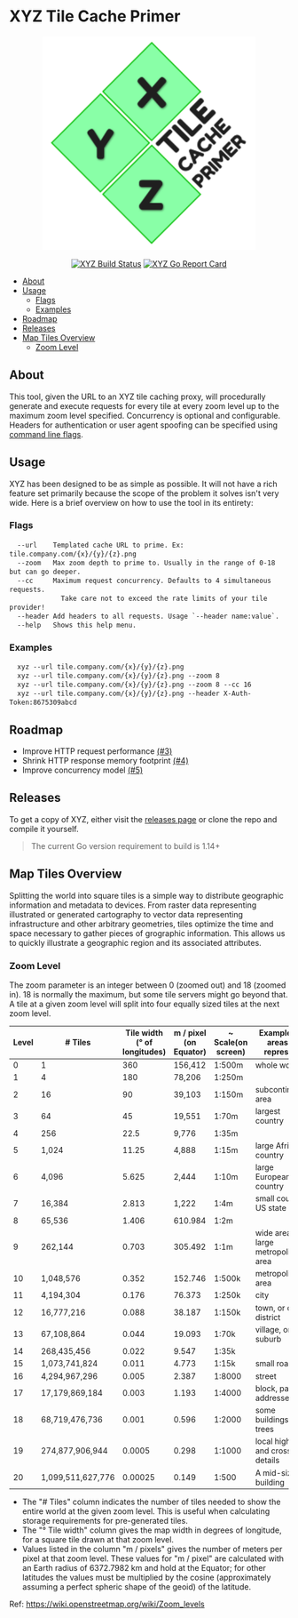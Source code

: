# XYZ Tile Cache Primer
<p align="center"><img src=".github/xyz.png" width="384" alt="XYZ Logo"></p>
<p align="center">
  <a href="https://github.com/dechristopher/xyz/actions"><img alt="XYZ Build Status" src="https://github.com/dechristopher/xyz/workflows/Build/badge.svg"></a>
  <a href="https://goreportcard.com/report/github.com/dechristopher/xyz"><img alt="XYZ Go Report Card" src="https://goreportcard.com/badge/github.com/dechristopher/xyz"></a>
</p>

- [About](#about)
- [Usage](#usage)
  - [Flags](#flags)
  - [Examples](#examples)
- [Roadmap](#roadmap)
- [Releases](#releases)
- [Map Tiles Overview](#map-tiles-overview)
  - [Zoom Level](#zoom-level)

## About
This tool, given the URL to an XYZ tile caching proxy, will procedurally generate
and execute requests for every tile at every zoom level up to the maximum zoom level
specified. Concurrency is optional and configurable. Headers for authentication or
user agent spoofing can be specified using [command line flags](#usage).

## Usage
XYZ has been designed to be as simple as possible. It will not have a rich feature set
primarily because the scope of the problem it solves isn't very wide. Here is a brief
overview on how to use the tool in its entirety:

### Flags
```
  --url    Templated cache URL to prime. Ex: tile.company.com/{x}/{y}/{z}.png
  --zoom   Max zoom depth to prime to. Usually in the range of 0-18 but can go deeper.
  --cc     Maximum request concurrency. Defaults to 4 simultaneous requests.
             Take care not to exceed the rate limits of your tile provider!
  --header Add headers to all requests. Usage `--header name:value`.
  --help   Shows this help menu.
```

### Examples
```
  xyz --url tile.company.com/{x}/{y}/{z}.png
  xyz --url tile.company.com/{x}/{y}/{z}.png --zoom 8
  xyz --url tile.company.com/{x}/{y}/{z}.png --zoom 8 --cc 16
  xyz --url tile.company.com/{x}/{y}/{z}.png --header X-Auth-Token:8675309abcd
```

## Roadmap
* Improve HTTP request performance [(#3)][i3]
* Shrink HTTP response memory footprint [(#4)][i4]
* Improve concurrency model [(#5)][i5]

## Releases
To get a copy of XYZ, either visit the [releases page](https://github.com/dechristopher/xyz/releases)
or clone the repo and compile it yourself.

> The current Go version requirement to build is 1.14+

## Map Tiles Overview
Splitting the world into square tiles is a simple way to distribute geographic information and metadata to devices.
From raster data representing illustrated or generated cartography to vector data representing infrastructure and other
arbitrary geometries, tiles optimize the time and space necessary to gather pieces of grographic information. This
allows us to quickly illustrate a geographic region and its associated attributes.

### Zoom Level
The zoom parameter is an integer between 0 (zoomed out) and 18 (zoomed in). 18 is normally the maximum, but some tile
servers might go beyond that. A tile at a given zoom level will split into four equally sized tiles at the next
zoom level.

| Level | # Tiles | Tile width (° of longitudes) | m / pixel (on Equator) | ~ Scale(on screen) | Examples of areas to represent|
|-------|---------|------------------------------|------------------------|--------------------|-------------------------------|
| 0 | 1 |360 |156,412 |1:500m |whole world |
|1 | 4 | 180 | 78,206 | 1:250m |
|2 | 16 | 90 | 39,103 | 1:150m | subcontinental area |
|3 | 64 | 45 | 19,551 | 1:70m | largest country |
|4 | 256 | 22.5 | 9,776 | 1:35m |
|5 | 1,024 | 11.25 | 4,888 | 1:15m | large African country |
|6 | 4,096 | 5.625 | 2,444 | 1:10m | large European country |
|7 | 16,384 | 2.813 | 1,222 | 1:4m | small country, US state |
|8 | 65,536 | 1.406 | 610.984 | 1:2m |
|9 | 262,144 | 0.703 | 305.492 | 1:1m | wide area, large metropolitan area |
|10 | 1,048,576 | 0.352 | 152.746 | 1:500k | metropolitan area |
|11 | 4,194,304 | 0.176 | 76.373 | 1:250k | city |
|12 | 16,777,216 | 0.088 | 38.187 | 1:150k | town, or city district |
|13 | 67,108,864 | 0.044 | 19.093 | 1:70k | village, or suburb |
|14 | 268,435,456 | 0.022 | 9.547 | 1:35k |
|15 | 1,073,741,824 | 0.011 | 4.773 | 1:15k | small road |
|16 | 4,294,967,296 | 0.005 | 2.387 | 1:8000 | street |
|17 | 17,179,869,184 | 0.003 | 1.193 | 1:4000 | block, park, addresses |
|18 | 68,719,476,736 | 0.001 | 0.596 | 1:2000 | some buildings, trees |
|19 | 274,877,906,944 | 0.0005 | 0.298 | 1:1000 | local highway and crossing details |
|20 | 1,099,511,627,776 | 0.00025 | 0.149 | 1:500 | A mid-sized building |

- The "# Tiles" column indicates the number of tiles needed to show the entire world at the given zoom level.
This is useful when calculating storage requirements for pre-generated tiles.
- The "° Tile width" column gives the map width in degrees of longitude, for a square tile drawn at that zoom level.
- Values listed in the column "m / pixels" gives the number of meters per pixel at that zoom level. These values for
 "m / pixel" are calculated with an Earth radius of 6372.7982 km and hold at the Equator; for other latitudes the values
 must be multiplied by the cosine (approximately assuming a perfect spheric shape of the geoid) of the latitude.

Ref: https://wiki.openstreetmap.org/wiki/Zoom_levels

[i3]: https://github.com/dechristopher/xyz/issues/3
[i4]: https://github.com/dechristopher/xyz/issues/4
[i5]: https://github.com/dechristopher/xyz/issues/5
